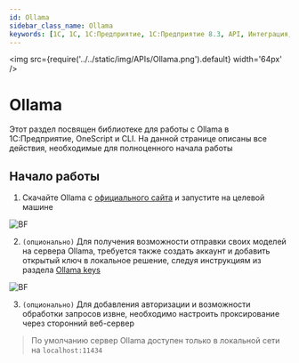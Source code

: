 ```yaml
---
id: Ollama
sidebar_class_name: Ollama
keywords: [1C, 1С, 1С:Предприятие, 1С:Предприятие 8.3, API, Интеграция, Сервисы, Обмен, OneScript, CLI, Ollama]
---
```


<img src={require('../../static/img/APIs/Ollama.png').default} width='64px' />

# Ollama

Этот раздел посвящен библиотеке для работы с Ollama в 1С:Предприятие, OneScript и CLI. На данной странице описаны все действия, необходимые для полноценного начала работы


## Начало работы

1. Скачайте Ollama c [официального сайта](https://ollama.com/) и запустите на целевой машине

![BF](../../static/img/Docs/Ollama/1.png)

2. `(опционально)` Для получения возможности отправки своих моделей на сервера Ollama, требуется также создать аккаунт и добавить открытый ключ в локальное решение, следуя инструкциям из раздела [Ollama keys](https://ollama.com/settings/keys)

![BF](../../static/img/Docs/Ollama/2.png)

3. `(опционально)` Для добавления авторизации и возможности обработки запросов извне, необходимо настроить проксирование через сторонний веб-сервер

> По умолчанию сервер Ollama доступен только в локальной сети на `localhost:11434`